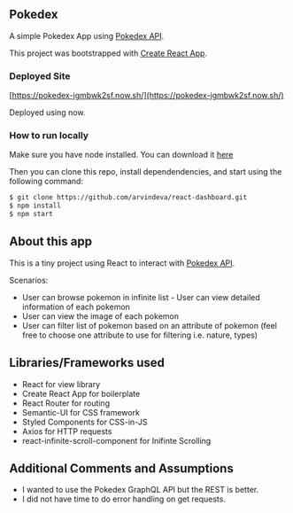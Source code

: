 ## Pokedex

A simple Pokedex App using [Pokedex API](https://pokeapi.co/).

This project was bootstrapped with [Create React App](https://github.com/facebook/create-react-app).

### Deployed Site

[https://pokedex-jgmbwk2sf.now.sh/](https://pokedex-jgmbwk2sf.now.sh/)

Deployed using now.

### How to run locally

Make sure you have node installed. You can download it [here](https://nodejs.org/en/download/)

Then you can clone this repo, install dependendencies, and start using the following command:

```bash
$ git clone https://github.com/arvindeva/react-dashboard.git
$ npm install
$ npm start
```

## About this app

This is a tiny project using React to interact with [Pokedex API](https://jsonplaceholder.typicode.com/).

Scenarios:

- User can browse pokemon in infinite list - User can view detailed information of each pokemon
- User can view the image of each pokemon
- User can filter list of pokemon based on an attribute of pokemon (feel free to choose one attribute to use for filtering i.e. nature, types)

## Libraries/Frameworks used

- React for view library
- Create React App for boilerplate
- React Router for routing
- Semantic-UI for CSS framework
- Styled Components for CSS-in-JS
- Axios for HTTP requests
- react-infinite-scroll-component for Inifinte Scrolling

## Additional Comments and Assumptions

- I wanted to use the Pokedex GraphQL API but the REST is better.
- I did not have time to do error handling on get requests.
